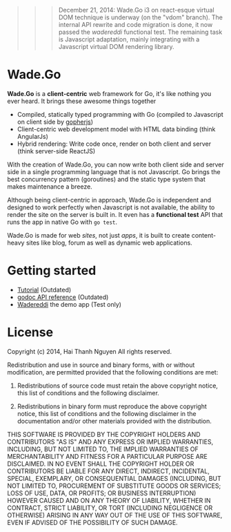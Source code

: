 
>>> December 21, 2014: Wade.Go i3 on react-esque virtual DOM technique is underway (on the "vdom" branch). The internal API rewrite and code migration is done, it now passed the *wadereddi* functional test. The remaining task is Javascript adaptation, mainly integrating with a Javascript virtual DOM rendering library.

# Wade.Go
**Wade.Go** is a **client-centric** web framework for Go, it's like nothing you ever heard. It brings these awesome things together
* Compiled, statically typed programming with Go (compiled to Javascript on client side by [gopherjs](https://github.com/gopherjs/gopherjs))
* Client-centric web development model with HTML data binding (think AngularJs)
* Hybrid rendering: Write code once, render on both client and server (think server-side ReactJS)

With the creation of Wade.Go, you can now write both client side and server side in a single programming language that is not Javascript. Go brings the best concurrency pattern (goroutines) and the static type system that makes maintenance a breeze.

Although being client-centric in approach, Wade.Go is independent and designed to work perfectly when Javascript is not available, the ability to render the site on the server is built in. It even has a **functional test** API that runs the app in native Go with `go test`.

Wade.Go is made for web *sites*, not just *apps*, it is built to create content-heavy sites like blog, forum as well as dynamic web applications.

# Getting started
* [Tutorial](https://github.com/phaikawl/wade/wiki/Wade.Go-Quick-Start-Guide) (Outdated)
* [godoc API reference](http://godoc.org/github.com/phaikawl/wade) (Outdated)
* [Wadereddi](https://github.com/phaikawl/wadereddi) the demo app (Test only)

# License

Copyright (c) 2014, Hai Thanh Nguyen
All rights reserved.

Redistribution and use in source and binary forms, with or without modification, are permitted provided that the following conditions are met:

1. Redistributions of source code must retain the above copyright notice, this list of conditions and the following disclaimer.

2. Redistributions in binary form must reproduce the above copyright notice, this list of conditions and the following disclaimer in the documentation and/or other materials provided with the distribution.

THIS SOFTWARE IS PROVIDED BY THE COPYRIGHT HOLDERS AND CONTRIBUTORS "AS IS" AND ANY EXPRESS OR IMPLIED WARRANTIES, INCLUDING, BUT NOT LIMITED TO, THE IMPLIED WARRANTIES OF MERCHANTABILITY AND FITNESS FOR A PARTICULAR PURPOSE ARE DISCLAIMED. IN NO EVENT SHALL THE COPYRIGHT HOLDER OR CONTRIBUTORS BE LIABLE FOR ANY DIRECT, INDIRECT, INCIDENTAL, SPECIAL, EXEMPLARY, OR CONSEQUENTIAL DAMAGES (INCLUDING, BUT NOT LIMITED TO, PROCUREMENT OF SUBSTITUTE GOODS OR SERVICES; LOSS OF USE, DATA, OR PROFITS; OR BUSINESS INTERRUPTION) HOWEVER CAUSED AND ON ANY THEORY OF LIABILITY, WHETHER IN CONTRACT, STRICT LIABILITY, OR TORT (INCLUDING NEGLIGENCE OR OTHERWISE) ARISING IN ANY WAY OUT OF THE USE OF THIS SOFTWARE, EVEN IF ADVISED OF THE POSSIBILITY OF SUCH DAMAGE.





